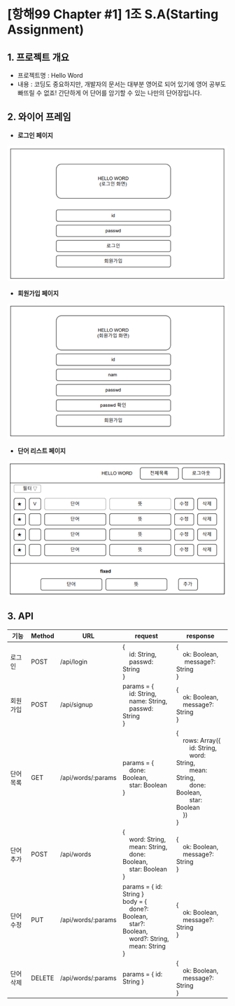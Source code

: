 # [항해99 Chapter #1] 1조 S.A(Starting Assignment)

## 1. 프로젝트 개요

- 프로젝트명 : Hello Word
- 내용 : 코딩도 중요하지만, 개발자의 문서는 대부분 영어로 되어 있기에 영어 공부도 빠뜨릴 수 없죠! 간단하게 어 단어를 암기할 수 있는 나만의 단어장입니다.

## 2. 와이어 프레임

- **로그인 페이지**

![1.png](images/1.PNG)

- **회원가입 페이지**

![2.png](images/2.png)

- **단어 리스트 페이지**

![3.png](images/3.png)

## 3. API

| 기능     | Method | URL                | request                                                      | response                                                     |
| -------- | ------ | ------------------ | ------------------------------------------------------------ | ------------------------------------------------------------ |
| 로그인   | POST   | /api/login         | {<br>&nbsp;&nbsp;&nbsp;&nbsp;id: String, <br>&nbsp;&nbsp;&nbsp;&nbsp;passwd: String <br>} | { <br>&nbsp;&nbsp;&nbsp;&nbsp;ok: Boolean, <br>&nbsp;&nbsp;&nbsp;&nbsp; message?: String<br>} |
| 회원가입 | POST   | /api/signup        | params = { <br>&nbsp;&nbsp;&nbsp;&nbsp;id: String, <br/>&nbsp;&nbsp;&nbsp;&nbsp;name: String, <br/>&nbsp;&nbsp;&nbsp;&nbsp;passwd: String <br/>} | { <br>&nbsp;&nbsp;&nbsp;&nbsp;ok: Boolean,  <br>&nbsp;&nbsp;&nbsp;&nbsp;message?: String<br>} |
| 단어목록 | GET    | /api/words/:params | params = { <br>&nbsp;&nbsp;&nbsp;&nbsp;done: Boolean, <br>&nbsp;&nbsp;&nbsp;&nbsp;star: Boolean <br>} | { <br>&nbsp;&nbsp;&nbsp;&nbsp;rows: Array({ <br>&nbsp;&nbsp;&nbsp;&nbsp;&nbsp;&nbsp;&nbsp;&nbsp;id: String,<br>&nbsp;&nbsp;&nbsp;&nbsp;&nbsp;&nbsp;&nbsp;&nbsp;word: String,<br>&nbsp;&nbsp;&nbsp;&nbsp;&nbsp;&nbsp;&nbsp;&nbsp;mean: String,<br>&nbsp;&nbsp;&nbsp;&nbsp;&nbsp;&nbsp;&nbsp;&nbsp;done: Boolean,<br>&nbsp;&nbsp;&nbsp;&nbsp;&nbsp;&nbsp;&nbsp;&nbsp;star: Boolean<br>&nbsp;&nbsp;&nbsp;&nbsp;}) <br>} |
| 단어추가 | POST   | /api/words         | {<br>&nbsp;&nbsp;&nbsp;&nbsp;word: String,<br>&nbsp;&nbsp;&nbsp;&nbsp;mean: String,<br/>&nbsp;&nbsp;&nbsp;&nbsp;done: Boolean,<br/>&nbsp;&nbsp;&nbsp;&nbsp;star: Boolean<br>} | {<br/>&nbsp;&nbsp;&nbsp;&nbsp;ok: Boolean,<br/>&nbsp;&nbsp;&nbsp;&nbsp;message?: String<br>} |
| 단어수정 | PUT    | /api/words/:params | params = { id: String }<br>body = { <br/>&nbsp;&nbsp;&nbsp;&nbsp;done?: Boolean, <br/>&nbsp;&nbsp;&nbsp;&nbsp;star?: Boolean, <br/>&nbsp;&nbsp;&nbsp;&nbsp;word?: String, <br/>&nbsp;&nbsp;&nbsp;&nbsp;mean: String <br>} | {<br/>&nbsp;&nbsp;&nbsp;&nbsp;ok: Boolean,<br/>&nbsp;&nbsp;&nbsp;&nbsp;message?: String<br>} |
| 단어삭제 | DELETE | /api/words/:params | params = { id: String }                                      | {<br/>&nbsp;&nbsp;&nbsp;&nbsp;ok: Boolean,<br/>&nbsp;&nbsp;&nbsp;&nbsp;message?: String<br>} |